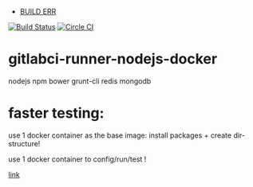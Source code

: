 
- [BUILD ERR](https://registry.hub.docker.com/u/brownman/install-config-test/builds_history/94705/)

[![Build Status](https://travis-ci.org/brownman/install_config_test.svg?branch=master)](https://travis-ci.org/brownman/install_config_test)
[![Circle CI](https://circleci.com/gh/brownman/install_config_test.svg?style=svg)](https://circleci.com/gh/brownman/install_config_test)

gitlabci-runner-nodejs-docker
=============================

nodejs npm bower grunt-cli redis mongodb


faster testing:
====
 use 1 docker container as the base image: install packages + create dir-structure!
 
 use 1 docker container to config/run/test !
 
 [link](http://dockerfile.github.io/#/ruby-runtime)
